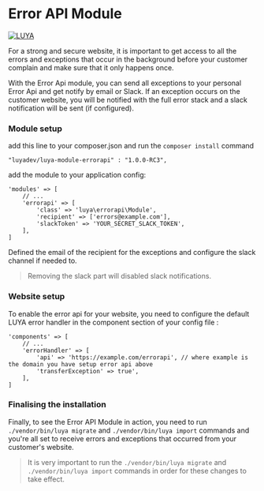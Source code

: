 Error API Module
=========

[![LUYA](https://img.shields.io/badge/Powered%20by-LUYA-brightgreen.svg)](https://luya.io)

For a strong and secure website, it is important to get access to all the errors and exceptions that occur in the background before your customer complain and make sure that it only happens once.

With the Error Api module, you can send all exceptions to your personal Error Api and get notify by email or Slack. If an exception occurs on the customer website, you will be notified with the full error stack and a slack notification will be sent (if configured).

### Module setup

add this line to your composer.json and run the `composer install` command

```
"luyadev/luya-module-errorapi" : "1.0.0-RC3",
```

add the module to your application config:

```
'modules' => [
    // ...
    'errorapi' => [
        'class' => 'luya\errorapi\Module',
        'recipient' => ['errors@example.com'],
        'slackToken' => 'YOUR_SECRET_SLACK_TOKEN',
    ],
]
```

Defined the email of the recipient for the exceptions and configure the slack channel if needed to. 

> Removing the slack part will disabled slack notifications.

### Website setup

To enable the error api for your website, you need to configure the default LUYA error handler in the component section of your config file :

```
'components' => [
    // ...
    'errorHandler' => [
        'api' => 'https://example.com/errorapi', // where example is the domain you have setup error api above
        'transferException' => true',
    ],
]
```

### Finalising the installation

Finally, to see the Error API Module in action, you need to run `./vendor/bin/luya migrate` and `./vendor/bin/luya import` commands and you're all set to receive errors and exceptions that occurred from your customer's website.

> It is very important to run the `./vendor/bin/luya migrate` and `./vendor/bin/luya import` commands in order for these changes to take effect.
